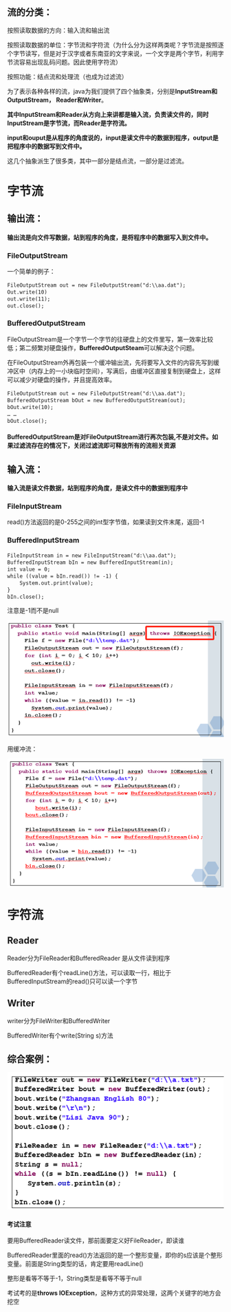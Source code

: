 
## 流的分类：

按照读取数据的方向：输入流和输出流

按照读取数据的单位：字节流和字符流（为什么分为这样两类呢？字节流是按照逐个字节读写，但是对于汉字或者东南亚的文字来说，一个文字是两个字节，利用字节流容易出现乱码问题。因此使用字符流）

按照功能：结点流和处理流（也成为过滤流）

为了表示各种各样的流，java为我们提供了四个抽象类，分别是**InputStream和OutputStream， Reader和Writer**。

**其中InputStream和Reader从方向上来讲都是输入流，负责读文件的，同时InputStream是字节流，而Reader是字符流。**

**input和ouput是从程序的角度说的，input是读文件中的数据到程序，output是把程序中的数据写到文件中。**

这几个抽象派生了很多类，其中一部分是结点流，一部分是过滤流。


# 字节流

## 输出流：
#### 输出流是向文件写数据，站到程序的角度，是将程序中的数据写入到文件中。

### FileOutputStream

一个简单的例子：

    FileOutputStream out = new FileOutputStream("d:\\aa.dat");
    Out.write(10)
    out.write(11);
    out.close();

### BufferedOutputStream

FileOutputStream是一个字节一个字节的往硬盘上的文件里写，第一效率比较低；第二频繁对硬盘操作，**BufferedOutputSteam**可以解决这个问题。

在FileOutputStream外再包装一个缓冲输出流，先将要写入文件的内容先写到缓冲区中（内存上的一小块临时空间），写满后，由缓冲区直接复制到硬盘上，这样可以减少对硬盘的操作，并且提高效率。


    FileOutputStream out = new FileOutputStream("d:\\aa.dat");
    BufferedOutputStream bOut = new BufferedOutputStream(out);
    bOut.write(10);
    … …
    bOut.close();

#### BufferedOutputStream是对FileOutputStream进行再次包装,不是对文件。如果过滤流存在的情况下，关闭过滤流即可释放所有的流相关资源

## 输入流：
#### 输入流是读文件数据，站到程序的角度，是读文件中的数据到程序中

### FileInputStream

read()方法返回的是0-255之间的int型字节值，如果读到文件末尾，返回-1

### BufferedInputStream

    FileInputStream in = new FileInputStream("d:\\aa.dat");
    BufferedInputStream bIn = new BufferedInputStream(in);
    int value = 0;
    while ((value = bIn.read()) != -1) {
        System.out.print(value);
    }
    bIn.close();

注意是-1而不是null

![alt text](image-3.png)

用缓冲流：

![alt text](image-4.png)

# 字符流

## Reader

Reader分为FileReader和BufferedReader
是从文件读到程序

BufferedReader有个readLine()方法，可以读取一行，相比于BufferedInputStream的read()只可以读一个字节

## Writer
writer分为FileWriter和BufferedWriter

BufferedWriter有个write(String s)方法

## 综合案例：

![alt text](image-2.png)

#### 考试注意

要用BufferedReader读文件，那前面要定义好FileReader，即读谁

BufferedReader里面的read()方法返回的是一个整形变量，即你的s应该是个整形变量。前面是String类型的话，肯定要用readLine()

整形是看等不等于-1，String类型是看等不等于null

考试考的是**throws IOException**，这种方式的异常处理，这两个关键字的地方会挖空